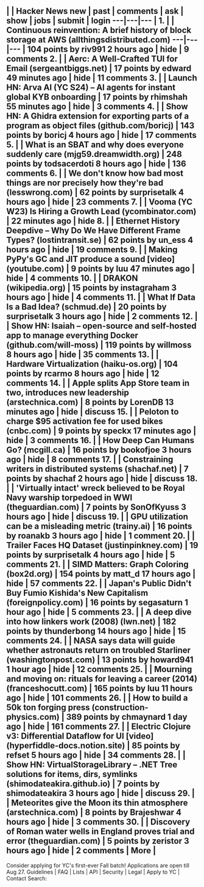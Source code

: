 |  | **Hacker News** new | past | comments | ask | show | jobs | submit |  login
---|---|---
| 1. | | Continuous reinvention: A brief history of block storage at AWS (allthingsdistributed.com)
---|---|---
|  104 points by riv991 2 hours ago | hide | 9 comments
2. | | Aerc: A Well-Crafted TUI for Email (sergeantbiggs.net)
|  17 points by edward 49 minutes ago | hide | 11 comments
3. | | Launch HN: Arva AI (YC S24) – AI agents for instant global KYB onboarding
|  17 points by rhimshah 55 minutes ago | hide | 3 comments
4. | | Show HN: A Ghidra extension for exporting parts of a program as object files (github.com/boricj)
|  143 points by boricj 4 hours ago | hide | 17 comments
5. | | What is an SBAT and why does everyone suddenly care (mjg59.dreamwidth.org)
|  248 points by todsacerdoti 8 hours ago | hide | 136 comments
6. | | We don't know how bad most things are nor precisely how they're bad (lesswrong.com)
|  62 points by surprisetalk 4 hours ago | hide | 23 comments
7. |  | Vooma (YC W23) Is Hiring a Growth Lead (ycombinator.com)
|  22 minutes ago | hide
8. | | Ethernet History Deepdive – Why Do We Have Different Frame Types? (lostintransit.se)
|  62 points by un_ess 4 hours ago | hide | 19 comments
9. | | Making PyPy's GC and JIT produce a sound [video] (youtube.com)
|  9 points by luu 47 minutes ago | hide | 4 comments
10. | | DRAKON (wikipedia.org)
|  15 points by instagraham 3 hours ago | hide | 4 comments
11. | | What If Data Is a Bad Idea? (schmud.de)
|  20 points by surprisetalk 3 hours ago | hide | 2 comments
12. | | Show HN: Isaiah – open-source and self-hosted app to manage everything Docker (github.com/will-moss)
|  119 points by willmoss 8 hours ago | hide | 35 comments
13. | | Hardware Virtualization (haiku-os.org)
|  104 points by rcarmo 8 hours ago | hide | 12 comments
14. | | Apple splits App Store team in two, introduces new leadership (arstechnica.com)
|  8 points by LorenDB 13 minutes ago | hide | discuss
15. | | Peloton to charge $95 activation fee for used bikes (cnbc.com)
|  9 points by speckx 17 minutes ago | hide | 3 comments
16. | | How Deep Can Humans Go? (mcgill.ca)
|  16 points by bookofjoe 3 hours ago | hide | 8 comments
17. | | Constraining writers in distributed systems (shachaf.net)
|  7 points by shachaf 2 hours ago | hide | discuss
18. | | 'Virtually intact' wreck believed to be Royal Navy warship torpedoed in WWI (theguardian.com)
|  7 points by SonOfKyuss 3 hours ago | hide | discuss
19. | | GPU utilization can be a misleading metric (trainy.ai)
|  16 points by roanakb 3 hours ago | hide | 1 comment
20. | | Trailer Faces HQ Dataset (justinpinkney.com)
|  19 points by surprisetalk 4 hours ago | hide | 5 comments
21. | | SIMD Matters: Graph Coloring (box2d.org)
|  154 points by matt_d 17 hours ago | hide | 57 comments
22. | | Japan's Public Didn't Buy Fumio Kishida's New Capitalism (foreignpolicy.com)
|  16 points by segasaturn 1 hour ago | hide | 5 comments
23. | | A deep dive into how linkers work (2008) (lwn.net)
|  182 points by thunderbong 14 hours ago | hide | 15 comments
24. | | NASA says data will guide whether astronauts return on troubled Starliner (washingtonpost.com)
|  13 points by howard941 1 hour ago | hide | 12 comments
25. | | Mourning and moving on: rituals for leaving a career (2014) (franceshocutt.com)
|  165 points by luu 11 hours ago | hide | 101 comments
26. | | How to build a 50k ton forging press (construction-physics.com)
|  389 points by chmaynard 1 day ago | hide | 161 comments
27. | | Electric Clojure v3: Differential Dataflow for UI [video] (hyperfiddle-docs.notion.site)
|  85 points by refset 5 hours ago | hide | 34 comments
28. | | Show HN: VirtualStorageLibrary – .NET Tree solutions for items, dirs, symlinks (shimodateakira.github.io)
|  7 points by shimodateakira 3 hours ago | hide | discuss
29. | | Meteorites give the Moon its thin atmosphere (arstechnica.com)
|  8 points by Brajeshwar 4 hours ago | hide | 3 comments
30. | | Discovery of Roman water wells in England proves trial and error (theguardian.com)
|  5 points by zeristor 3 hours ago | hide | 2 comments
| More
|
---
Consider applying for YC's first-ever Fall batch! Applications are open till
Aug 27.
Guidelines | FAQ | Lists | API | Security | Legal | Apply to YC | Contact
Search:
